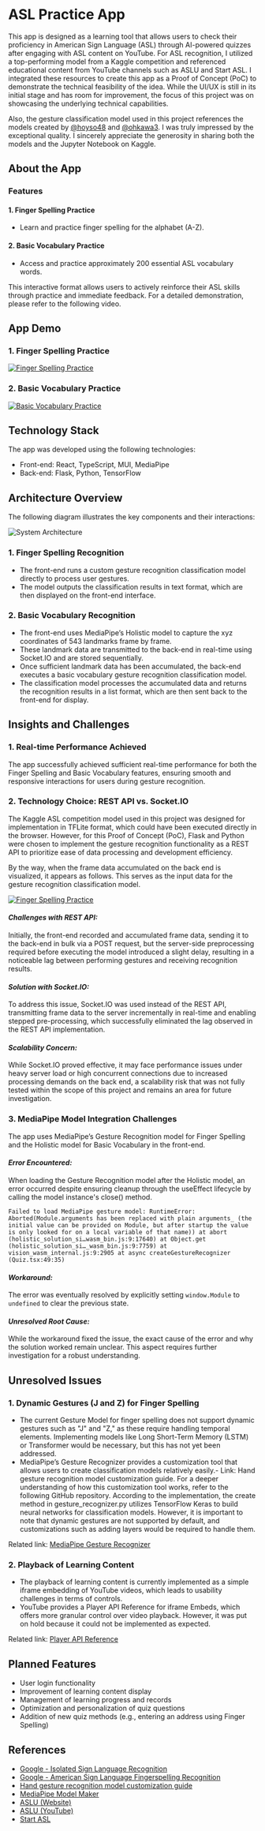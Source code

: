 # ASL Practice App
This app is designed as a learning tool that allows users to check their proficiency in American Sign Language (ASL) through AI-powered quizzes after engaging with ASL content on YouTube. For ASL recognition, I utilized a top-performing model from a Kaggle competition and referenced educational content from YouTube channels such as ASLU and Start ASL. I integrated these resources to create this app as a Proof of Concept (PoC) to demonstrate the technical feasibility of the idea. While the UI/UX is still in its initial stage and has room for improvement, the focus of this project was on showcasing the underlying technical capabilities.

Also, the gesture classification model used in this project references the models created by [@hoyso48](https://www.kaggle.com/hoyso48) and [@ohkawa3](https://www.kaggle.com/chack3). I was truly impressed by the exceptional quality. I sincerely appreciate the generosity in sharing both the models and the Jupyter Notebook on Kaggle.

## About the App

### Features

#### 1. Finger Spelling Practice
- Learn and practice finger spelling for the alphabet (A-Z).

#### 2. Basic Vocabulary Practice
- Access and practice approximately 200 essential ASL vocabulary words.

This interactive format allows users to actively reinforce their ASL skills through practice and immediate feedback. For a detailed demonstration, please refer to the following video.

## App Demo

### 1. Finger Spelling Practice
[![Finger Spelling Practice](https://img.youtube.com/vi/b0ze2TyXaEc/0.jpg)](https://youtu.be/b0ze2TyXaEc)

### 2. Basic Vocabulary Practice
[![Basic Vocabulary Practice](https://img.youtube.com/vi/PfMti7SdjAI/0.jpg)](https://youtu.be/PfMti7SdjAI)

## Technology Stack

The app was developed using the following technologies:
- Front-end: React, TypeScript, MUI, MediaPipe
- Back-end: Flask, Python, TensorFlow

## Architecture Overview

The following diagram illustrates the key components and their interactions:

![System Architecture](https://dev-to-uploads.s3.amazonaws.com/uploads/articles/3g7zj0050kdbcz9jgwp9.png)

### 1. Finger Spelling Recognition
- The front-end runs a custom gesture recognition classification model directly to process user gestures.
- The model outputs the classification results in text format, which are then displayed on the front-end interface.

### 2. Basic Vocabulary Recognition
- The front-end uses MediaPipe’s Holistic model to capture the xyz coordinates of 543 landmarks frame by frame.
- These landmark data are transmitted to the back-end in real-time using Socket.IO and are stored sequentially.
- Once sufficient landmark data has been accumulated, the back-end executes a basic vocabulary gesture recognition classification model.
- The classification model processes the accumulated data and returns the recognition results in a list format, which are then sent back to the front-end for display.

## Insights and Challenges

### 1. Real-time Performance Achieved
The app successfully achieved sufficient real-time performance for both the Finger Spelling and Basic Vocabulary features, ensuring smooth and responsive interactions for users during gesture recognition.

### 2. Technology Choice: REST API vs. Socket.IO
The Kaggle ASL competition model used in this project was designed for implementation in TFLite format, which could have been executed directly in the browser. However, for this Proof of Concept (PoC), Flask and Python were chosen to implement the gesture recognition functionality as a REST API to prioritize ease of data processing and development efficiency.

By the way, when the frame data accumulated on the back end is visualized, it appears as follows. This serves as the input data for the gesture recognition classification model.

[![Finger Spelling Practice](https://img.youtube.com/vi/AgZ0c_rVt80/0.jpg)](https://youtu.be/AgZ0c_rVt80)

#### *Challenges with REST API:*
Initially, the front-end recorded and accumulated frame data, sending it to the back-end in bulk via a POST request, but the server-side preprocessing required before executing the model introduced a slight delay, resulting in a noticeable lag between performing gestures and receiving recognition results.

#### *Solution with Socket.IO:*
To address this issue, Socket.IO was used instead of the REST API, transmitting frame data to the server incrementally in real-time and enabling stepped pre-processing, which successfully eliminated the lag observed in the REST API implementation.

#### *Scalability Concern:*
While Socket.IO proved effective, it may face performance issues under heavy server load or high concurrent connections due to increased processing demands on the back end, a scalability risk that was not fully tested within the scope of this project and remains an area for future investigation.

### 3. MediaPipe Model Integration Challenges

The app uses MediaPipe’s Gesture Recognition model for Finger Spelling and the Holistic model for Basic Vocabulary in the front-end.

#### *Error Encountered:*
When loading the Gesture Recognition model after the Holistic model, an error occurred despite ensuring cleanup through the useEffect lifecycle by calling the model instance's close() method.

```
Failed to load MediaPipe gesture model: RuntimeError: Aborted(Module.arguments has been replaced with plain arguments_ (the initial value can be provided on Module, but after startup the value is only looked for on a local variable of that name)) at abort (holistic_solution_si…wasm_bin.js:9:17640) at Object.get (holistic_solution_si…_wasm_bin.js:9:7759) at vision_wasm_internal.js:9:2905 at async createGestureRecognizer (Quiz.tsx:49:35)
```

#### *Workaround:*
The error was eventually resolved by explicitly setting `window.Module` to `undefined` to clear the previous state.

#### *Unresolved Root Cause:*
While the workaround fixed the issue, the exact cause of the error and why the solution worked remain unclear. This aspect requires further investigation for a robust understanding.

## Unresolved Issues

### 1. Dynamic Gestures (J and Z) for Finger Spelling
- The current Gesture Model for finger spelling does not support dynamic gestures such as "J" and "Z," as these require handling temporal elements. Implementing models like Long Short-Term Memory (LSTM) or Transformer would be necessary, but this has not yet been addressed.
- MediaPipe’s Gesture Recognizer provides a customization tool that allows users to create classification models relatively easily.- Link: Hand gesture recognition model customization guide. For a deeper understanding of how this customization tool works, refer to the following GitHub repository. According to the implementation, the create method in gesture_recognizer.py utilizes TensorFlow Keras to build neural networks for classification models. However, it is important to note that dynamic gestures are not supported by default, and customizations such as adding layers would be required to handle them.

Related link: [MediaPipe Gesture Recognizer](https://github.com/google-ai-edge/mediapipe/tree/master/mediapipe/model_maker/python/vision/gesture_recognizer)

### 2. Playback of Learning Content
- The playback of learning content is currently implemented as a simple iframe embedding of YouTube videos, which leads to usability challenges in terms of controls.
- YouTube provides a Player API Reference for iframe Embeds, which offers more granular control over video playback. However, it was put on hold because it could not be implemented as expected.

Related link: [Player API Reference](https://developers.google.com/youtube/iframe_api_reference?hl=ja)

## Planned Features

- User login functionality
- Improvement of learning content display
- Management of learning progress and records
- Optimization and personalization of quiz questions
- Addition of new quiz methods (e.g., entering an address using Finger Spelling)

## References

- [Google - Isolated Sign Language Recognition](https://www.kaggle.com/competitions/asl-signs)
- [Google - American Sign Language Fingerspelling Recognition](https://www.kaggle.com/competitions/asl-fingerspelling)
- [Hand gesture recognition model customization guide](https://github.com/google-ai-edge/mediapipe/tree/master/mediapipe/model_maker/python/vision/gesture_recognizer)
- [MediaPipe Model Maker](https://ai.google.dev/edge/mediapipe/solutions/model_maker)
- [ASLU (Website)](https://lifeprint.com/)
- [ASLU (YouTube)](https://www.youtube.com/@aslu)
- [Start ASL](https://www.youtube.com/@StartASL)

